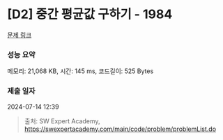 # [D2] 중간 평균값 구하기 - 1984 

[문제 링크](https://swexpertacademy.com/main/code/problem/problemDetail.do?contestProbId=AV5Pw_-KAdcDFAUq) 

### 성능 요약

메모리: 21,068 KB, 시간: 145 ms, 코드길이: 525 Bytes

### 제출 일자

2024-07-14 12:39



> 출처: SW Expert Academy, https://swexpertacademy.com/main/code/problem/problemList.do